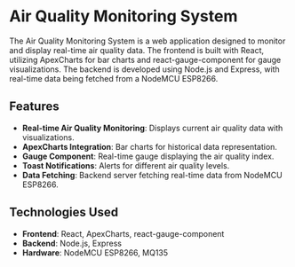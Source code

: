 # Air Quality Monitoring System

The Air Quality Monitoring System is a web application designed to monitor and display real-time air quality data. The frontend is built with React, utilizing ApexCharts for bar charts and react-gauge-component for gauge visualizations. The backend is developed using Node.js and Express, with real-time data being fetched from a NodeMCU ESP8266.

## Features

- **Real-time Air Quality Monitoring**: Displays current air quality data with visualizations.
- **ApexCharts Integration**: Bar charts for historical data representation.
- **Gauge Component**: Real-time gauge displaying the air quality index.
- **Toast Notifications**: Alerts for different air quality levels.
- **Data Fetching**: Backend server fetching real-time data from NodeMCU ESP8266.

## Technologies Used

- **Frontend**: React, ApexCharts, react-gauge-component
- **Backend**: Node.js, Express
- **Hardware**: NodeMCU ESP8266, MQ135
